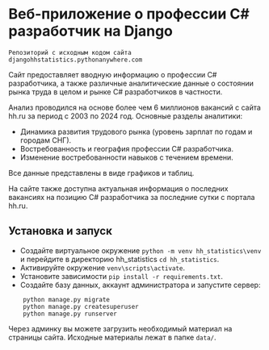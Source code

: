 # Веб-приложение о профессии C# разработчик на Django
```
Репозиторий с исходным кодом сайта djangohhstatistics.pythonanywhere.com
```
Сайт предоставляет вводную информацию о профессии C# разработчика, а также различные аналитические данные о состоянии рынка труда в целом и рынке C# разработчиков в частности.

Анализ проводился на основе более чем 6 миллионов вакансий с сайта hh.ru за период с 2003 по 2024 год.
Основные разделы аналитики:

- Динамика развития трудового рынка (уровень зарплат по годам и городам СНГ).
- Востребованность и география профессии C# разработчика.
- Изменение востребованности навыков с течением времени.

Все данные представлены в виде графиков и таблиц.

На сайте также доступна актуальная информация о последних вакансиях на позицию C# разработчика за последние сутки с портала hh.ru.

## Установка и запуск

- Создайте виртуальное окружение ```python -m venv hh_statistics\venv``` и перейдите в директорию hh_statistics ```cd hh_statistics```. 
- Активируйте окружение ```venv\scripts\activate```. 
- Установите зависимости ```pip install -r requirements.txt```.
- Создайте базу данных, аккаунт администратора и запустите сервер:
```
    python manage.py migrate
    python manage.py createsuperuser
    python manage.py runserver
```

Через админку вы можете загрузить необходимый материал на страницы сайта. Исходные материалы лежат в папке ```data/```. 